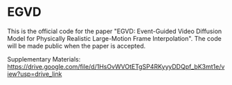 # EGVD
This is the official code for the paper "EGVD: Event-Guided Video Diffusion Model for Physically Realistic Large-Motion Frame Interpolation". The code will be made public when the paper is accepted.


Supplementary Materials: https://drive.google.com/file/d/1HsOvWVOtETgSP4RKyyyDDQpf_bK3mt1e/view?usp=drive_link
